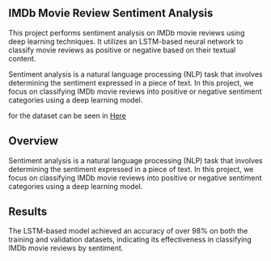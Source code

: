 ## **IMDb Movie Review Sentiment Analysis**

This project performs sentiment analysis on IMDb movie reviews using deep learning techniques. It utilizes an LSTM-based neural network to classify movie reviews as positive or negative based on their textual content.

Sentiment analysis is a natural language processing (NLP) task that involves determining the sentiment expressed in a piece of text. In this project, we focus on classifying IMDb movie reviews into positive or negative sentiment categories using a deep learning model.

for the dataset can be seen in [Here](https://www.kaggle.com/datasets/renanmav/imdb-movie-review-dataset)

## Overview
Sentiment analysis is a natural language processing (NLP) task that involves determining the sentiment expressed in a piece of text. In this project, we focus on classifying IMDb movie reviews into positive or negative sentiment categories using a deep learning model.

## Results
The LSTM-based model achieved an accuracy of over 98% on both the training and validation datasets, indicating its effectiveness in classifying IMDb movie reviews by sentiment.
